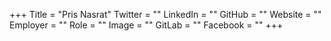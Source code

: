 +++
Title = "Pris Nasrat"
Twitter = ""
LinkedIn = ""
GitHub = ""
Website = ""
Employer = ""
Role = ""
Image = ""
GitLab = ""
Facebook = ""
+++
